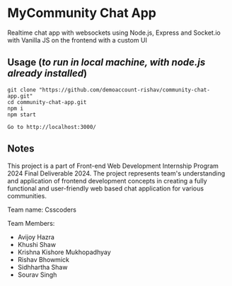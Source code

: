 # MyCommunity Chat App
Realtime chat app with websockets using Node.js, Express and Socket.io with Vanilla JS on the frontend with a custom UI
## Usage (_to run in local machine, with node.js already installed_)
```
git clone "https://github.com/demoaccount-rishav/community-chat-app.git"
cd community-chat-app.git
npm i
npm start

Go to http://localhost:3000/
```

## Notes
This project is a part of Front-end Web Development Internship Program 2024 Final Deliverable 2024. The project represents team's understanding and application of frontend development concepts in creating a fully functional and user-friendly web based chat application for various communities.

Team name: Csscoders

Team Members: 
- Avijoy Hazra
- Khushi Shaw
- Krishna Kishore Mukhopadhyay
- Rishav Bhowmick
- Sidhhartha Shaw
- Sourav Singh